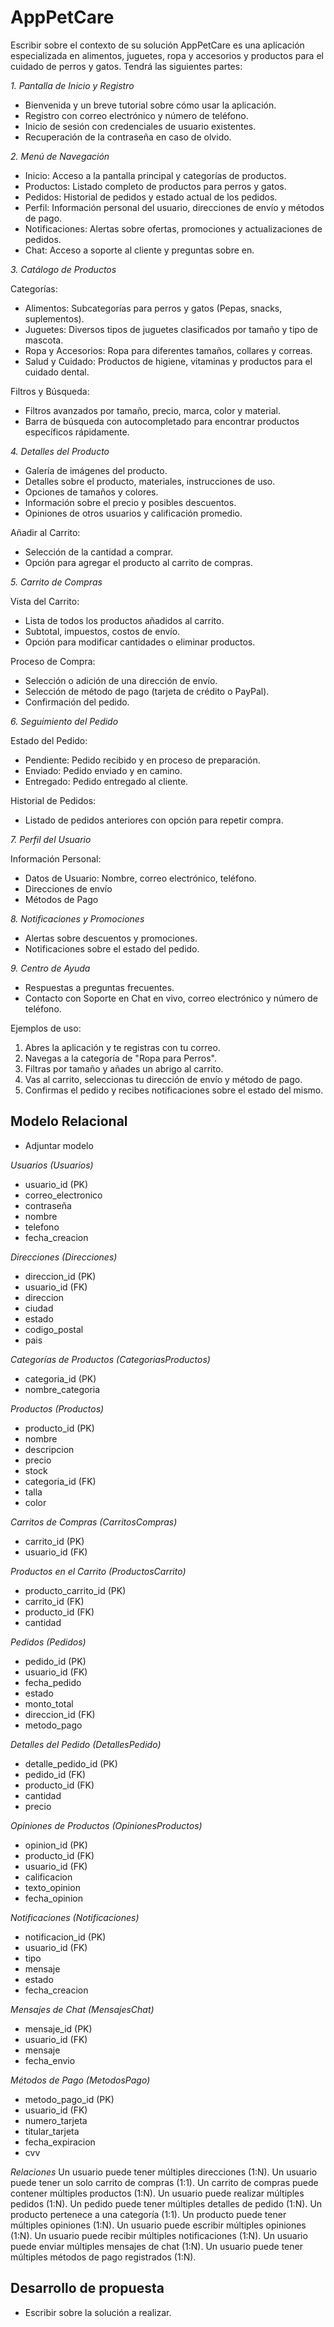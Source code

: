 # AppPetCare
Escribir sobre el contexto de su solución
AppPetCare es una aplicación especializada en alimentos, juguetes, ropa y accesorios y productos para el cuidado de perros y gatos. Tendrá las siguientes partes: 

*1. Pantalla de Inicio y Registro*

- Bienvenida y un breve tutorial sobre cómo usar la aplicación.
- Registro con correo electrónico y número de teléfono.
- Inicio de sesión con credenciales de usuario existentes.
- Recuperación de la contraseña en caso de olvido.
  
*2. Menú de Navegación*

- Inicio: Acceso a la pantalla principal y categorías de productos.
- Productos: Listado completo de productos para perros y gatos.
- Pedidos: Historial de pedidos y estado actual de los pedidos.
- Perfil: Información personal del usuario, direcciones de envío y métodos de pago.
- Notificaciones: Alertas sobre ofertas, promociones y actualizaciones de pedidos.
- Chat: Acceso a soporte al cliente y preguntas sobre en.
  
*3. Catálogo de Productos*

Categorías:
- Alimentos: Subcategorías para perros y gatos (Pepas, snacks, suplementos).
- Juguetes: Diversos tipos de juguetes clasificados por tamaño y tipo de mascota.
- Ropa y Accesorios: Ropa para diferentes tamaños, collares y correas.
- Salud y Cuidado: Productos de higiene, vitaminas y productos para el cuidado dental.
  
Filtros y Búsqueda:
- Filtros avanzados por tamaño, precio, marca, color y material.
- Barra de búsqueda con autocompletado para encontrar productos específicos rápidamente.
  
*4. Detalles del Producto*

- Galería de imágenes del producto.
- Detalles sobre el producto, materiales, instrucciones de uso.
- Opciones de tamaños y colores.
- Información sobre el precio y posibles descuentos.
- Opiniones de otros usuarios y calificación promedio.
  
Añadir al Carrito:
- Selección de la cantidad a comprar.
- Opción para agregar el producto al carrito de compras.
  
*5. Carrito de Compras*

Vista del Carrito:
- Lista de todos los productos añadidos al carrito.
- Subtotal, impuestos, costos de envío.
- Opción para modificar cantidades o eliminar productos.
  
Proceso de Compra:
- Selección o adición de una dirección de envío.
- Selección de método de pago (tarjeta de crédito o PayPal).
- Confirmación del pedido.
  
*6. Seguimiento del Pedido*

Estado del Pedido:
- Pendiente: Pedido recibido y en proceso de preparación.
- Enviado: Pedido enviado y en camino.
- Entregado: Pedido entregado al cliente.
  
Historial de Pedidos:
- Listado de pedidos anteriores con opción para repetir compra.
  
*7. Perfil del Usuario*

Información Personal:
- Datos de Usuario: Nombre, correo electrónico, teléfono.
- Direcciones de envío
- Métodos de Pago

  
*8. Notificaciones y Promociones*

- Alertas sobre descuentos y promociones.
- Notificaciones sobre el estado del pedido.

*9. Centro de Ayuda*

- Respuestas a preguntas frecuentes.
- Contacto con Soporte en Chat en vivo, correo electrónico y número de teléfono.

Ejemplos de uso:

1. Abres la aplicación y te registras con tu correo.
2. Navegas a la categoría de "Ropa para Perros".
3. Filtras por tamaño y añades un abrigo al carrito.
4. Vas al carrito, seleccionas tu dirección de envío y método de pago.
5. Confirmas el pedido y recibes notificaciones sobre el estado del mismo.


## Modelo Relacional
- Adjuntar modelo
  
*Usuarios (Usuarios)*

- usuario_id (PK)
- correo_electronico
- contraseña
- nombre
- telefono
- fecha_creacion

*Direcciones (Direcciones)* 

- direccion_id (PK)
- usuario_id (FK)
- direccion
- ciudad
- estado
- codigo_postal
- pais
  
*Categorías de Productos (CategoriasProductos)*

- categoria_id (PK)
- nombre_categoria

*Productos (Productos)*

- producto_id (PK)
- nombre
- descripcion
- precio
- stock
- categoria_id (FK)
- talla
- color

*Carritos de Compras (CarritosCompras)*

- carrito_id (PK)
- usuario_id (FK)

*Productos en el Carrito (ProductosCarrito)*

- producto_carrito_id (PK)
- carrito_id (FK)
- producto_id (FK)
- cantidad

*Pedidos (Pedidos)*

- pedido_id (PK)
- usuario_id (FK)
- fecha_pedido
- estado
- monto_total
- direccion_id (FK)
- metodo_pago

*Detalles del Pedido (DetallesPedido)*

- detalle_pedido_id (PK)
- pedido_id (FK)
- producto_id (FK)
- cantidad
- precio

*Opiniones de Productos (OpinionesProductos)*

- opinion_id (PK)
- producto_id (FK)
- usuario_id (FK)
- calificacion
- texto_opinion
- fecha_opinion

*Notificaciones (Notificaciones)*

- notificacion_id (PK)
- usuario_id (FK)
- tipo
- mensaje
- estado
- fecha_creacion

*Mensajes de Chat (MensajesChat)*

- mensaje_id (PK)
- usuario_id (FK)
- mensaje
- fecha_envio

*Métodos de Pago (MetodosPago)*

- metodo_pago_id (PK)
- usuario_id (FK)
- numero_tarjeta
- titular_tarjeta
- fecha_expiracion
- cvv

*Relaciones*
Un usuario puede tener múltiples direcciones (1:N).
Un usuario puede tener un solo carrito de compras (1:1).
Un carrito de compras puede contener múltiples productos (1:N).
Un usuario puede realizar múltiples pedidos (1:N).
Un pedido puede tener múltiples detalles de pedido (1:N).
Un producto pertenece a una categoría (1:1).
Un producto puede tener múltiples opiniones (1:N).
Un usuario puede escribir múltiples opiniones (1:N).
Un usuario puede recibir múltiples notificaciones (1:N).
Un usuario puede enviar múltiples mensajes de chat (1:N).
Un usuario puede tener múltiples métodos de pago registrados (1:N).


## Desarrollo de propuesta
- Escribir sobre la solución a realizar.
